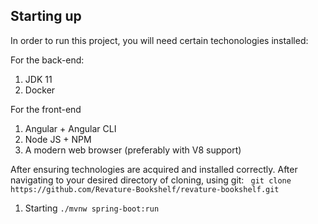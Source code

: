 ## Starting up
In order to run this project, you will need certain techonologies installed:

For the back-end:
1) JDK 11
2) Docker

For the front-end
1) Angular + Angular CLI
2) Node JS + NPM
3) A modern web browser (preferably with V8 support)

After ensuring technologies are acquired and installed correctly. After navigating to your desired directory of cloning, using git:
`` git clone https://github.com/Revature-Bookshelf/revature-bookshelf.git``

1) Starting 
``./mvnw spring-boot:run``

